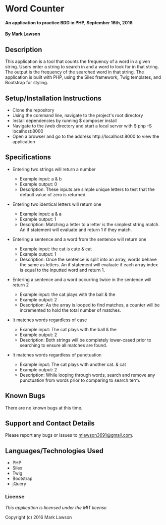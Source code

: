 # Word Counter #

#### An application to practice BDD in PHP, September 16th, 2016

#### By Mark Lawson

## Description ##

This application is a tool that counts the frequency of a word in a given string. Users enter a string to search in and a word to look for in that string. The output is the frequency of the searched word in that string. The application is built with PHP, using the Silex framework, Twig templates, and Bootstrap for styling.

## Setup/Installation Instructions ##

* Clone the repository
* Using the command line, navigate to the project's root directory
* Install dependencies by running $ composer install
* Navigate to the /web directory and start a local server with $ php -S localhost:8000
* Open a browser and go to the address http://localhost:8000 to view the application

## Specifications

* Entering two strings will return a number
    * Example input: a & b
    * Example output: 0
    * Description: These inputs are simple unique letters to test that the default value of zero is returned.

* Entering two identical letters will return one
    * Example input: a & a
    * Example output: 1
    * Description: Matching a letter to a letter is the simplest string match. An if statement will evaluate and return 1 if they match.

* Entering a sentence and a word from the sentence will return one
    * Example input: the cat is cute & cat
    * Example output: 1
    * Description: Once the sentence is split into an array, words behave the same as letters. An if statement will evaluate if each array index is equal to the inputted word and return 1.

* Entering a sentence and a word occurring twice in the sentence will return 2
    * Example input: the cat plays with the ball & the
    * Example output: 2
    * Description: As the array is looped to find matches, a counter will be incremented to hold the total number of matches.

* It matches words regardless of case
    * Example input: The cat plays with the ball & the
    * Example output: 2
    * Description: Both strings will be completely lower-cased prior to searching to ensure all matches are found.

* It matches words regardless of punctuation
    * Example input: The cat plays with another cat. & cat
    * Example output: 2
    * Description: While looping through words, search and remove any punctuation from words prior to comparing to search term.

## Known Bugs ##

There are no known bugs at this time.

## Support and Contact Details ##

Please report any bugs or issues to mlawson3691@gmail.com.

## Languages/Technologies Used ##

* PHP
* Silex
* Twig
* Bootstrap
* jQuery

### License ###

*This application is licensed under the MIT license.*

Copyright (c) 2016 Mark Lawson
